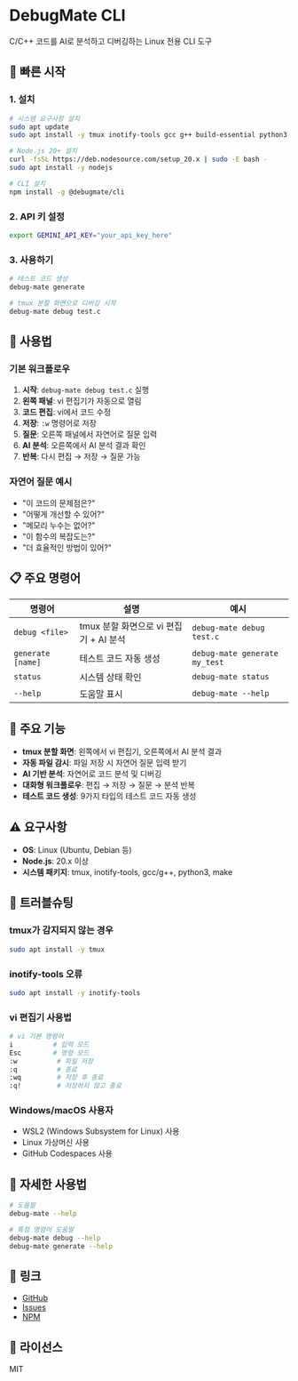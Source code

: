 # DebugMate CLI

C/C++ 코드를 AI로 분석하고 디버깅하는 Linux 전용 CLI 도구

## 🚀 빠른 시작

### 1. 설치

```bash
# 시스템 요구사항 설치
sudo apt update
sudo apt install -y tmux inotify-tools gcc g++ build-essential python3 make

# Node.js 20+ 설치
curl -fsSL https://deb.nodesource.com/setup_20.x | sudo -E bash -
sudo apt install -y nodejs

# CLI 설치
npm install -g @debugmate/cli
```

### 2. API 키 설정

```bash
export GEMINI_API_KEY="your_api_key_here"
```

### 3. 사용하기

```bash
# 테스트 코드 생성
debug-mate generate

# tmux 분할 화면으로 디버깅 시작
debug-mate debug test.c
```

## 🎯 사용법

### 기본 워크플로우

1. **시작**: `debug-mate debug test.c` 실행
2. **왼쪽 패널**: vi 편집기가 자동으로 열림
3. **코드 편집**: vi에서 코드 수정
4. **저장**: `:w` 명령어로 저장
5. **질문**: 오른쪽 패널에서 자연어로 질문 입력
6. **AI 분석**: 오른쪽에서 AI 분석 결과 확인
7. **반복**: 다시 편집 → 저장 → 질문 가능

### 자연어 질문 예시

- "이 코드의 문제점은?"
- "어떻게 개선할 수 있어?"
- "메모리 누수는 없어?"
- "이 함수의 복잡도는?"
- "더 효율적인 방법이 있어?"

## 📋 주요 명령어

| 명령어 | 설명 | 예시 |
|--------|------|------|
| `debug <file>` | tmux 분할 화면으로 vi 편집기 + AI 분석 | `debug-mate debug test.c` |
| `generate [name]` | 테스트 코드 자동 생성 | `debug-mate generate my_test` |
| `status` | 시스템 상태 확인 | `debug-mate status` |
| `--help` | 도움말 표시 | `debug-mate --help` |

## 🎯 주요 기능

- **tmux 분할 화면**: 왼쪽에서 vi 편집기, 오른쪽에서 AI 분석 결과
- **자동 파일 감시**: 파일 저장 시 자연어 질문 입력 받기
- **AI 기반 분석**: 자연어로 코드 분석 및 디버깅
- **대화형 워크플로우**: 편집 → 저장 → 질문 → 분석 반복
- **테스트 코드 생성**: 9가지 타입의 테스트 코드 자동 생성

## ⚠️ 요구사항

- **OS**: Linux (Ubuntu, Debian 등)
- **Node.js**: 20.x 이상
- **시스템 패키지**: tmux, inotify-tools, gcc/g++, python3, make

## 🔧 트러블슈팅

### tmux가 감지되지 않는 경우
```bash
sudo apt install -y tmux
```

### inotify-tools 오류
```bash
sudo apt install -y inotify-tools
```

### vi 편집기 사용법
```bash
# vi 기본 명령어
i          # 입력 모드
Esc        # 명령 모드
:w          # 파일 저장
:q          # 종료
:wq         # 저장 후 종료
:q!         # 저장하지 않고 종료
```

### Windows/macOS 사용자
- WSL2 (Windows Subsystem for Linux) 사용
- Linux 가상머신 사용
- GitHub Codespaces 사용

## 📖 자세한 사용법

```bash
# 도움말
debug-mate --help

# 특정 명령어 도움말
debug-mate debug --help
debug-mate generate --help
```

## 🔗 링크

- [GitHub](https://github.com/zzmnxn/Debug_Mate)
- [Issues](https://github.com/zzmnxn/Debug_Mate/issues)
- [NPM](https://www.npmjs.com/package/@debugmate/cli)

## 📄 라이선스

MIT
